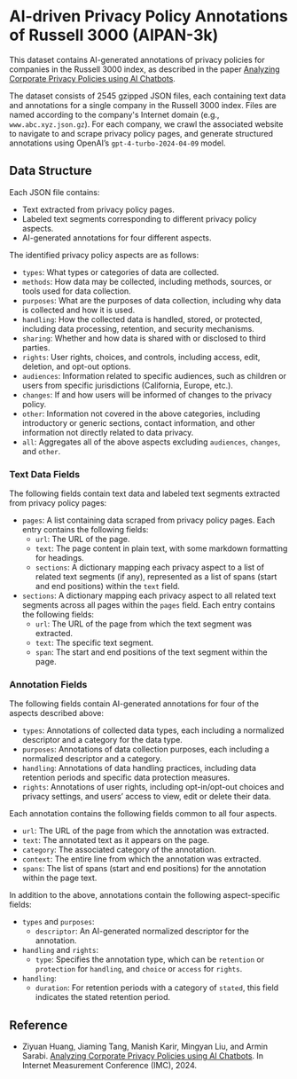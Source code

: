 # AI-driven Privacy Policy Annotations of Russell 3000 (AIPAN-3k)

This dataset contains AI-generated annotations of privacy policies for companies
in the Russell 3000 index, as described in the paper [Analyzing Corporate
Privacy Policies using AI Chatbots](https://doi.org/10.1145/3646547.3689015).

The dataset consists of 2545 gzipped JSON files, each containing text data and
annotations for a single company in the Russell 3000 index. Files are named
according to the company's Internet domain (e.g., `www.abc.xyz.json.gz`). For
each company, we crawl the associated website to navigate to and scrape privacy
policy pages, and generate structured annotations using OpenAI’s
`gpt-4-turbo-2024-04-09` model.

## Data Structure

Each JSON file contains:
- Text extracted from privacy policy pages.
- Labeled text segments corresponding to different privacy policy aspects.
- AI-generated annotations for four different aspects.

The identified privacy policy aspects are as follows:
- `types`: What types or categories of data are collected.
- `methods`: How data may be collected, including methods, sources, or tools
  used for data collection.
- `purposes`: What are the purposes of data collection, including why data is
  collected and how it is used.
- `handling`: How the collected data is handled, stored, or protected, including
  data processing, retention, and security mechanisms.
- `sharing`: Whether and how data is shared with or disclosed to third parties.
- `rights`: User rights, choices, and controls, including access, edit,
  deletion, and opt-out options.
- `audiences`: Information related to specific audiences, such as children or
  users from specific jurisdictions (California, Europe, etc.).
- `changes`: If and how users will be informed of changes to the privacy policy.
- `other`: Information not covered in the above categories, including
  introductory or generic sections, contact information, and other information
  not directly related to data privacy.
- `all`: Aggregates all of the above aspects excluding `audiences`, `changes`,
  and `other`.

### Text Data Fields

The following fields contain text data and labeled text segments extracted from
privacy policy pages:
- `pages`: A list containing data scraped from privacy policy pages. Each entry
  contains the following fields:
  - `url`: The URL of the page.
  - `text`: The page content in plain text, with some markdown formatting for
    headings.
  - `sections`: A dictionary mapping each privacy aspect to a list of related
    text segments (if any), represented as a list of spans (start and end
    positions) within the `text` field.
- `sections`: A dictionary mapping each privacy aspect to all related text 
  segments across all pages within the `pages` field. Each entry contains the
  following fields:
  - `url`: The URL of the page from which the text segment was extracted.
  - `text`: The specific text segment.
  - `span`: The start and end positions of the text segment within the page.

### Annotation Fields

The following fields contain AI-generated annotations for four of the aspects
described above:
- `types`: Annotations of collected data types, each including a normalized
  descriptor and a category for the data type.
- `purposes`: Annotations of data collection purposes, each including a
  normalized descriptor and a category.
- `handling`: Annotations of data handling practices, including data retention
  periods and specific data protection measures.
- `rights`: Annotations of user rights, including opt-in/opt-out choices and
  privacy settings, and users’ access to view, edit or delete their data.

Each annotation contains the following fields common to all four aspects.
- `url`: The URL of the page from which the annotation was extracted.
- `text`: The annotated text as it appears on the page.
- `category`: The associated category of the annotation.
- `context`: The entire line from which the annotation was extracted.
- `spans`: The list of spans (start and end positions) for the annotation within
  the page text.

In addition to the above, annotations contain the following aspect-specific
fields:
- `types` and `purposes`:
  - `descriptor`: An AI-generated normalized descriptor for the annotation.
- `handling` and `rights`:
  - `type`: Specifies the annotation type, which can be `retention` or
    `protection` for `handling`, and `choice` or `access` for `rights`.
- `handling`:
  - `duration`: For retention periods with a category of `stated`, this field
    indicates the stated retention period.

## Reference

- Ziyuan Huang, Jiaming Tang, Manish Karir, Mingyan Liu, and Armin Sarabi.
  [Analyzing Corporate Privacy Policies using AI Chatbots](https://doi.org/10.1145/3646547.3689015).
  In Internet Measurement Conference (IMC), 2024.
